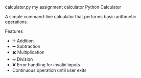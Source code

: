  calculator.py
my assignment calculator
 Python Calculator

A simple command-line calculator that performs basic arithmetic operations.

Features
- ➕ Addition
- ➖ Subtraction
- ✖️ Multiplication
- ➗ Division
- ❌ Error handling for invalid inputs
- Continuous operation until user exits
